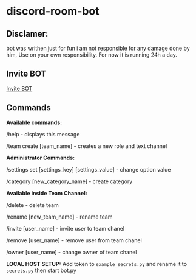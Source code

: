 # discord-room-bot

## Disclamer:
bot was writhen just for fun i am not responsible for any damage done by him, Use on your own responsibility.
For now it is running 24h a day.

## Invite BOT
[Invite BOT](https://discord.com/oauth2/authorize?client_id=1069868265670705192&permissions=8&scope=bot)

## Commands
**Available commands:**

/help                    - displays this message

/team create [team_name] - creates a new role and text channel

**Administrator Commands:**

/settings set [settings_key] [settings_value]   - change option value

/category     [new_category_name]               - create category

**Available inside Team Channel:**

/delete                 - delete team

/rename [new_team_name] - rename team

/invite [user_name]     - invite user to team chanel

/remove [user_name]     - remove user from team chanel

/owner  [user_name]     - change owner of team chanel

**LOCAL HOST SETUP:**
Add token to `example_secrets.py` and rename it to `secrets.py` 
then start bot.py


